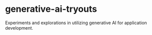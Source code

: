 # generative-ai-tryouts
Experiments and explorations in utilizing generative AI for application development.
